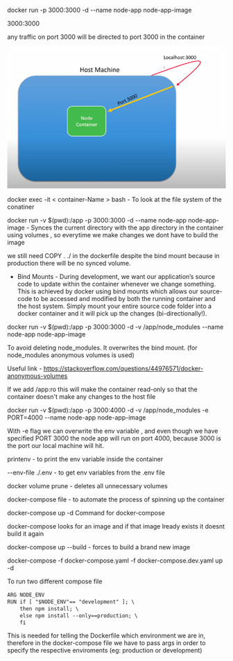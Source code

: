 docker run -p 3000:3000 -d --name node-app node-app-image

3000:3000

any traffic on port 3000 will be directed to port 3000 in the container

![image](assets/ports.png)

docker exec -it < container-Name > bash - To look at the file system of the conatiner

docker run -v $(pwd):/app -p 3000:3000 -d --name node-app node-app-image - Synces the current directory with the app directory in the container using volumes , so everytime we make changes we dont have to build the image

we still need COPY . ./ in the dockerfile despite the bind mount because in production there will be no synced volume.

- Bind Mounts - During development, we want our application’s source code to update within the container whenever we change something. This is achieved by docker using bind mounts which allows our source-code to be accessed and modified by both the running container and the host system. Simply mount your entire source code folder into a docker container and it will pick up the changes (bi-directionally!).

docker run -v $(pwd):/app -p 3000:3000 -d -v /app/node_modules --name node-app node-app-image

To avoid deleting node_modules. It overwrites the bind mount. (for node_modules anonymous volumes is used)

Useful link - https://stackoverflow.com/questions/44976571/docker-anonymous-volumes

If we add /app:ro this will make the container read-only so that the container doesn't make any changes to the host file

docker run -v $(pwd):/app -p 3000:4000 -d -v /app/node_modules -e PORT=4000 --name node-app node-app-image

With -e flag we can overwrite the env variable , and even though we have specified PORT 3000 the node app will run on port 4000, because 3000 is the port our local machine will hit.

printenv - to print the env variable inside the container

--env-file ./.env - to get env variables from the .env file

docker volume prune - deletes all unnecessary volumes

docker-compose file - to automate the process of spinning up the container

docker-compose up -d
Command for docker-compose

docker-compose looks for an image and if that image lready exists it doesnt build it again

docker-compose up --build - forces to build a brand new image

docker-compose -f docker-compose.yaml -f docker-compose.dev.yaml up -d

To run two different compose file

```
ARG NODE_ENV
RUN if [ "$NODE_ENV"== "development" ]; \
    then npm install; \
    else npm install --only==production; \
    fi
```

This is needed for telling the Dockerfile which environment we are in, therefore in the docker-compose file we have to pass args in order to specify the respective enviroments (eg: production or development)
